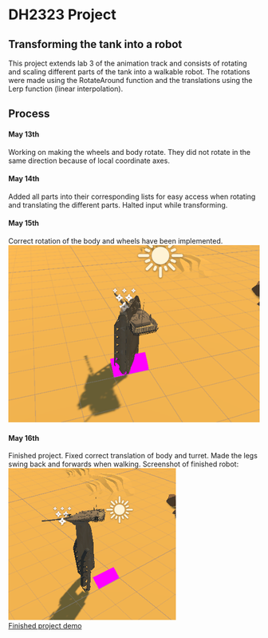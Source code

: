 # DH2323 Project
## Transforming the tank into a robot
This project extends lab 3 of the animation track and consists of rotating and scaling different parts of the tank into a walkable robot. The rotations were made using the RotateAround function and the translations using the Lerp function (linear interpolation).

## Process

#### May 13th
Working on making the wheels and body rotate. They did not rotate in the same direction because of local coordinate axes.

#### May 14th
Added all parts into their corresponding lists for easy access when rotating and translating the different parts. Halted input while transforming.

#### May 15th
Correct rotation of the body and wheels have been implemented.
![Finished rotation](image.png)

#### May 16th
Finished project. Fixed correct translation of body and turret. Made the legs swing back and forwards when walking. Screenshot of finished robot: <br>
![Robot after transformation](image-1.png) <br>
[Finished project demo](https://drive.google.com/file/d/1_e8OWIV822ACsRMCcvrLO8qy93UF26i5/view?usp=sharing)